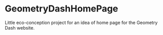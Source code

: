 # GeometryDashHomePage
Little eco-conception project for an idea of home page for the Geometry Dash website.
